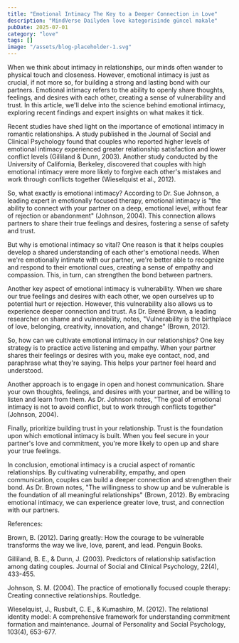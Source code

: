 ```yaml
---
title: "Emotional Intimacy The Key to a Deeper Connection in Love"
description: "MindVerse Dailyden love kategorisinde güncel makale"
pubDate: 2025-07-01
category: "love"
tags: []
image: "/assets/blog-placeholder-1.svg"
---
```


When we think about intimacy in relationships, our minds often wander to physical touch and closeness. However, emotional intimacy is just as crucial, if not more so, for building a strong and lasting bond with our partners. Emotional intimacy refers to the ability to openly share thoughts, feelings, and desires with each other, creating a sense of vulnerability and trust. In this article, we'll delve into the science behind emotional intimacy, exploring recent findings and expert insights on what makes it tick.

Recent studies have shed light on the importance of emotional intimacy in romantic relationships. A study published in the Journal of Social and Clinical Psychology found that couples who reported higher levels of emotional intimacy experienced greater relationship satisfaction and lower conflict levels (Gilliland & Dunn, 2003). Another study conducted by the University of California, Berkeley, discovered that couples with high emotional intimacy were more likely to forgive each other's mistakes and work through conflicts together (Wieselquist et al., 2012).

So, what exactly is emotional intimacy? According to Dr. Sue Johnson, a leading expert in emotionally focused therapy, emotional intimacy is "the ability to connect with your partner on a deep, emotional level, without fear of rejection or abandonment" (Johnson, 2004). This connection allows partners to share their true feelings and desires, fostering a sense of safety and trust.

But why is emotional intimacy so vital? One reason is that it helps couples develop a shared understanding of each other's emotional needs. When we're emotionally intimate with our partner, we're better able to recognize and respond to their emotional cues, creating a sense of empathy and compassion. This, in turn, can strengthen the bond between partners.

Another key aspect of emotional intimacy is vulnerability. When we share our true feelings and desires with each other, we open ourselves up to potential hurt or rejection. However, this vulnerability also allows us to experience deeper connection and trust. As Dr. Brené Brown, a leading researcher on shame and vulnerability, notes, "Vulnerability is the birthplace of love, belonging, creativity, innovation, and change" (Brown, 2012).

So, how can we cultivate emotional intimacy in our relationships? One key strategy is to practice active listening and empathy. When your partner shares their feelings or desires with you, make eye contact, nod, and paraphrase what they're saying. This helps your partner feel heard and understood.

Another approach is to engage in open and honest communication. Share your own thoughts, feelings, and desires with your partner, and be willing to listen and learn from them. As Dr. Johnson notes, "The goal of emotional intimacy is not to avoid conflict, but to work through conflicts together" (Johnson, 2004).

Finally, prioritize building trust in your relationship. Trust is the foundation upon which emotional intimacy is built. When you feel secure in your partner's love and commitment, you're more likely to open up and share your true feelings.

In conclusion, emotional intimacy is a crucial aspect of romantic relationships. By cultivating vulnerability, empathy, and open communication, couples can build a deeper connection and strengthen their bond. As Dr. Brown notes, "The willingness to show up and be vulnerable is the foundation of all meaningful relationships" (Brown, 2012). By embracing emotional intimacy, we can experience greater love, trust, and connection with our partners.

References:

Brown, B. (2012). Daring greatly: How the courage to be vulnerable transforms the way we live, love, parent, and lead. Penguin Books.

Gilliland, B. E., & Dunn, J. (2003). Predictors of relationship satisfaction among dating couples. Journal of Social and Clinical Psychology, 22(4), 433-455.

Johnson, S. M. (2004). The practice of emotionally focused couple therapy: Creating connective relationships. Routledge.

Wieselquist, J., Rusbult, C. E., & Kumashiro, M. (2012). The relational identity model: A comprehensive framework for understanding commitment formation and maintenance. Journal of Personality and Social Psychology, 103(4), 653-677.